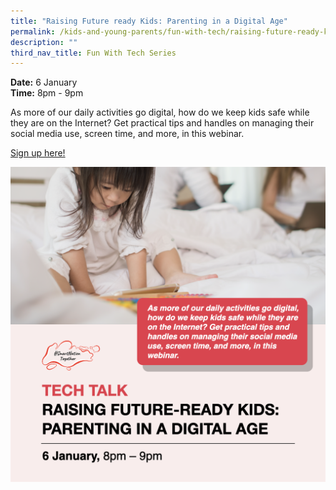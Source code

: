 ```yaml
---
title: "Raising Future ready Kids: Parenting in a Digital Age"
permalink: /kids-and-young-parents/fun-with-tech/raising-future-ready-kids
description: ""
third_nav_title: Fun With Tech Series
---
```




**Date:** 6 January
<br> **Time:** 8pm - 9pm

As more of our daily activities go digital, how do we keep kids safe while they are on the Internet? Get practical tips and handles on managing their social media use, screen time, and more, in this webinar. 

[Sign up here!](https://go.gov.sg/kypparenting-jan22)

![Alt text for image on Isomer site](/images/06-Jan-kids.png)